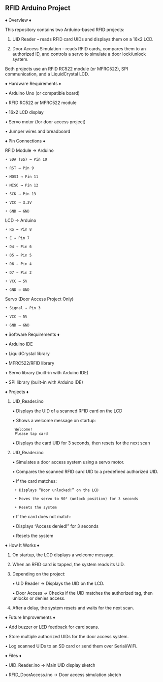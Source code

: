 **RFID Arduino Project**
------------------------------------------------------------------------------------------------------------------------------------------------------------------------------------------------------------------------------------------------------------------------------------------
♦ Overview ♦

This repository contains two Arduino-based RFID projects:

1. UID Reader – reads RFID card UIDs and displays them on a 16x2 LCD.

2. Door Access Simulation – reads RFID cards, compares them to an authorized ID, and controls a servo to simulate a door lock/unlock system.

Both projects use an RFID RC522 module (or MFRC522), SPI communication, and a LiquidCrystal LCD.

♦ Hardware Requirements ♦

• Arduino Uno (or compatible board)
    
• RFID RC522 or MFRC522 module
    
• 16x2 LCD display
    
• Servo motor (for door access project)
    
• Jumper wires and breadboard

♦ Pin Connections ♦

RFID Module → Arduino

    • SDA (SS) → Pin 10
  
    • RST → Pin 9
  
    • MOSI → Pin 11
  
    • MISO → Pin 12
  
    • SCK → Pin 13
  
    • VCC → 3.3V
  
    • GND → GND

LCD → Arduino

    • RS → Pin 8
  
    • E → Pin 7
  
    • D4 → Pin 6
    
    • D5 → Pin 5
    
    • D6 → Pin 4
    
    • D7 → Pin 2
    
    • VCC → 5V
    
    • GND → GND
    
Servo (Door Access Project Only)

    • Signal → Pin 3
    
    • VCC → 5V
    
    • GND → GND

♦ Software Requirements ♦

• Arduino IDE

• LiquidCrystal library

• MFRC522/RFID library

• Servo library (built-in with Arduino IDE)

• SPI library (built-in with Arduino IDE)

♦ Projects ♦

1. UID_Reader.ino

    • Displays the UID of a scanned RFID card on the LCD

    • Shows a welcome message on startup:

        Welcome!
        Please tap card

   • Displays the card UID for 3 seconds, then resets for the next scan

2. UID_Reader.ino

    • Simulates a door access system using a servo motor.
    
    • Compares the scanned RFID card UID to a predefined authorized UID.
    
    • If the card matches:

        • Displays “Door unlocked!” on the LCD
        
        • Moves the servo to 90° (unlock position) for 3 seconds
        
        • Resets the system

    • If the card does not match:
    
    • Displays “Access denied!” for 3 seconds
    
    • Resets the system

♦ How It Works ♦

1. On startup, the LCD displays a welcome message.

2. When an RFID card is tapped, the system reads its UID.

3. Depending on the project:

    • UID Reader → Displays the UID on the LCD.
    
    • Door Access → Checks if the UID matches the authorized tag, then unlocks or denies access.

4. After a delay, the system resets and waits for the next scan.

♦ Future Improvements ♦

• Add buzzer or LED feedback for card scans.

• Store multiple authorized UIDs for the door access system.

• Log scanned UIDs to an SD card or send them over Serial/WiFi.
   
♦ Files ♦

• UID_Reader.ino → Main UID display sketch

• RFID_DoorAccess.ino → Door access simulation sketch
